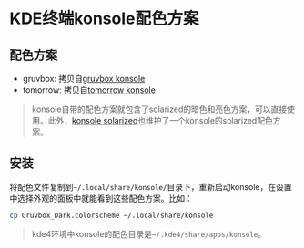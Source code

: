 # KDE终端konsole配色方案

## 配色方案

- gruvbox: 拷贝自[gruvbox konsole](https://github.com/morhetz/gruvbox-contrib/tree/master/konsole)
- tomorrow: 拷贝自[tomorrow konsole](https://github.com/dram/konsole-tomorrow-theme)

> konsole自带的配色方案就包含了solarized的暗色和亮色方案，可以直接使用。此外，[konsole solarized](https://github.com/phiggins/konsole-colors-solarized)也维护了一个konsole的solarized配色方案。

## 安装

将配色文件复制到`~/.local/share/konsole/`目录下，重新启动konsole，在设置中选择外观的面板中就能看到这些配色方案。比如：

```bash
cp Gruvbox_Dark.colorscheme ~/.local/share/konsole
```

> kde4环境中konsole的配色目录是`~/.kde4/share/apps/konsole`。
